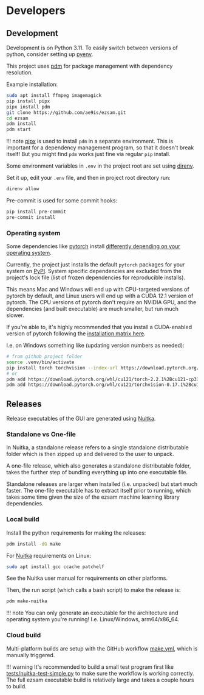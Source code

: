 # Developers

## Development

Development is on Python 3.11. To easily switch between versions of python, consider setting up [pyenv](https://github.com/pyenv/pyenv).

This project uses [pdm](https://github.com/pdm-project/pdm) for package management with dependency resolution.

Example installation:

```bash
sudo apt install ffmpeg imagemagick
pip install pipx
pipx install pdm
git clone https://github.com/ae9is/ezsam.git
cd ezsam
pdm install
pdm start
```

!!! note
    [pipx](https://pypi.org/project/pipx) is used to install `pdm` in a separate environment. This is important for a dependency management program, so that it doesn't break itself! But you might find `pdm` works just fine via regular `pip` install.

Some environment variables in `.env` in the project root are set using [direnv](https://direnv.net/).

Set it up, edit your `.env` file, and then in project root directory run:
```bash
direnv allow
```

Pre-commit is used for some commit hooks:
```bash
pip install pre-commit
pre-commit install
```

### Operating system

Some dependencies like [pytorch](https://pytorch.org/get-started/locally/) install [differently depending on your operating system](https://discuss.pytorch.org/t/181787). 

Currently, the project just installs the default `pytorch` packages for your system on [PyPI](https://pypi.org/project/torch/). System specific dependencies are excluded from the project's lock file (list of frozen dependencies for reproducible installs).

This means Mac and Windows will end up with CPU-targeted versions of pytorch by default, and Linux users will end up with a CUDA 12.1 version of pytorch. The CPU versions of pytorch don't require an NVIDIA GPU, and the dependencies (and built executable) are much smaller, but run much slower.

If you're able to, it's highly recommended that you install a CUDA-enabled version of pytorch following the [installation matrix here](https://pytorch.org/get-started/locally/).

I.e. on Windows something like (updating version numbers as needed):
```bash
# from github project folder
source .venv/bin/activate
pip install torch torchvision --index-url https://download.pytorch.org/whl/cu121
# or
pdm add https://download.pytorch.org/whl/cu121/torch-2.2.1%2Bcu121-cp311-cp311-win_amd64.whl
pdm add https://download.pytorch.org/whl/cu121/torchvision-0.17.1%2Bcu121-cp311-cp311-win_amd64.whl

```

## Releases

Release executables of the GUI are generated using [Nuitka](https://nuitka.net/).

### Standalone vs One-file

In Nuitka, a standalone release refers to a single standalone distributable folder which is then zipped up and delivered to the user to unpack.

A one-file release, which also generates a standalone distributable folder, takes the further step of bundling everything up into one executable file.

Standalone releases are larger when installed (i.e. unpacked) but start much faster. The one-file executable has to extract itself prior to running, which takes some time given the size of the ezsam machine learning library dependencies.

### Local build

Install the python requirements for making the releases:
```bash
pdm install -dG make
```

For [Nuitka](https://nuitka.net/doc/user-manual.html) requirements on Linux:
```bash
sudo apt install gcc ccache patchelf
```

See the Nuitka user manual for requirements on other platforms.

Then, the run script (which calls a bash script) to make the release is:
```bash
pdm make-nuitka
```

!!! note
    You can only generate an executable for the architecture and operating system you're running! I.e. Linux/Windows, arm64/x86_64.

### Cloud build

Multi-platform builds are setup with the GitHub workflow [make.yml](https://github.com/ae9is/ezsam/blob/main/.github/workflows/make.yml), which is manually triggered.

!!! warning
    It's recommended to build a small test program first like [tests/nuitka-test-simple.py](https://github.com/ae9is/ezsam/blob/main/tests/nuitka-test-simple.py) to make sure the workflow is working correctly. The full ezsam executable build is relatively large and takes a couple hours to build.

###
